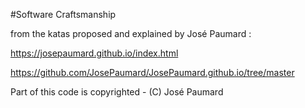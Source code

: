 #Software Craftsmanship

from the katas proposed and explained by José Paumard :

https://josepaumard.github.io/index.html

https://github.com/JosePaumard/JosePaumard.github.io/tree/master

Part of this code is copyrighted - (C) José Paumard
